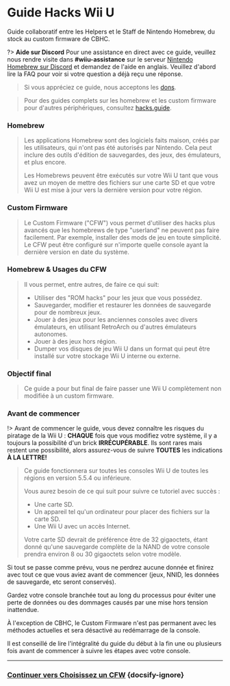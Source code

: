 # Guide Hacks Wii U

Guide collaboratif entre les Helpers et le Staff de Nintendo Homebrew, du stock au custom firmware de CBHC.

?> **Aide sur Discord** Pour une assistance en direct avec ce guide, veuillez nous rendre visite dans **#wiiu-assistance** sur le serveur [Nintendo Homebrew sur Discord](https://discord.gg/C29hYvh) et demandez de l'aide en anglais. Veuillez d'abord lire la FAQ pour voir si votre question a déjà reçu une réponse.

> Si vous appréciez ce guide, nous acceptons les [dons](donations).

> Pour des guides complets sur les homebrew et les custom firmware pour d'autres périphériques, consultez [hacks.guide](https://hacks.guide).

### Homebrew

> Les applications Homebrew sont des logiciels faits maison, créés par les utilisateurs, qui n'ont pas été autorisés par Nintendo. Cela peut inclure des outils d'édition de sauvegardes, des jeux, des émulateurs, et plus encore.
> 
> Les Homebrews peuvent être exécutés sur votre Wii U tant que vous avez un moyen de mettre des fichiers sur une carte SD et que votre Wii U est mise à jour vers la dernière version pour votre région.

### Custom Firmware

> Le Custom Firmware ("CFW") vous permet d'utiliser des hacks plus avancés que les homebrews de type "userland" ne peuvent pas faire facilement. Par exemple, installer des mods de jeu en toute simplicité. Le CFW peut être configuré sur n'importe quelle console ayant la dernière version en date du système.

### Homebrew & Usages du CFW
>
> Il vous permet, entre autres, de faire ce qui suit:
> 
> - Utiliser des "ROM hacks" pour les jeux que vous possédez.
> - Sauvegarder, modifier et restaurer les données de sauvegarde pour de nombreux jeux.
> - Jouer à des jeux pour les anciennes consoles avec divers émulateurs, en utilisant RetroArch ou d'autres émulateurs autonomes.
> - Jouer à des jeux hors région.
> - Dumper vos disques de jeu Wii U dans un format qui peut être installé sur votre stockage Wii U interne ou externe.

### Objectif final

> Ce guide a pour but final de faire passer une Wii U complètement non modifiée à un custom firmware.

### Avant de commencer

!> Avant de commencer le guide, vous devez connaître les risques du piratage de la Wii U : **CHAQUE** fois que vous modifiez votre système, il y a toujours la possibilité d'un brick **IRRÉCUPÉRABLE**. Ils sont rares mais restent une possibilité, alors assurez-vous de suivre **TOUTES** les indications **À LA LETTRE!**
>
> Ce guide fonctionnera sur toutes les consoles Wii U de toutes les régions en version 5.5.4 ou inférieure.
> 
> Vous aurez besoin de ce qui suit pour suivre ce tutoriel avec succès :
> 
> - Une carte SD.
> - Un appareil tel qu'un ordinateur pour placer des fichiers sur la carte SD.
> - Une Wii U avec un accès Internet.
> 
> Votre carte SD devrait de préférence être de 32 gigaoctets, étant donné qu'une sauvegarde complète de la NAND de votre console prendra environ 8 ou 30 gigaoctets selon votre modèle.

Si tout se passe comme prévu, vous ne perdrez aucune donnée et finirez avec tout ce que vous aviez avant de commencer (jeux, NNID, les données de sauvegarde, etc seront conservés).

Gardez votre console branchée tout au long du processus pour éviter une perte de données ou des dommages causés par une mise hors tension inattendue.

À l'exception de CBHC, le Custom Firmware n'est pas permanent avec les méthodes actuelles et sera désactivé au redémarrage de la console.

Il est conseillé de lire l'intégralité du guide du début à la fin une ou plusieurs fois avant de commencer à suivre les étapes avec votre console.

---

### [Continuer vers Choisissez un CFW](cfw-choice) {docsify-ignore}
